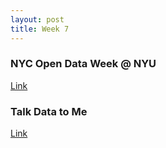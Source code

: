 ```yaml
---
layout: post
title: Week 7
---
```


### NYC Open Data Week @ NYU
[Link](https://bugs-nyu.github.io/open-data/open_data_week.html)


### Talk Data to Me
[Link](https://generalassemb.ly/education/talk-data-to-me-featuring-directade/new-york-city/45894)
